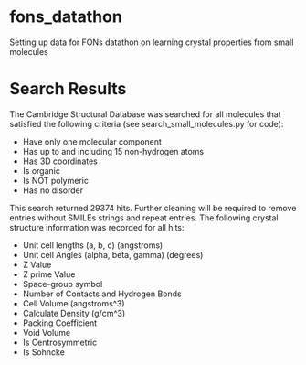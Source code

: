 # fons_datathon
Setting up data for FONs datathon on learning crystal properties from small molecules

# Search Results
The Cambridge Structural Database was searched for all molecules that satisfied the following criteria (see search_small_molecules.py for code):
 - Have only one molecular component
 - Has up to and including 15 non-hydrogen atoms
 - Has 3D coordinates
 - Is organic
 - Is NOT polymeric
 - Has no disorder

This search returned 29374 hits. Further cleaning will be required to remove entries without SMILEs strings and repeat entries. The following crystal structure information was recorded for all hits:
 - Unit cell lengths (a, b, c) (angstroms)
 - Unit cell Angles (alpha, beta, gamma) (degrees)
 - Z Value
 - Z prime Value
 - Space-group symbol
 - Number of Contacts and Hydrogen Bonds
 - Cell Volume (angstroms^3)
 - Calculate Density  (g/cm^3)
 - Packing Coefficient
 - Void Volume
 - Is Centrosymmetric
 - Is Sohncke
